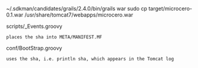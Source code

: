 ~/.sdkman/candidates/grails/2.4.0/bin/grails war
sudo cp target/microcero-0.1.war /usr/share/tomcat7/webapps/microcero.war

scripts/_Events.groovy 

    places the sha into META/MANIFEST.MF

conf/BootStrap.groovy 

    uses the sha, i.e. println sha, which appears in the Tomcat log
 
